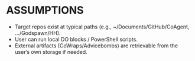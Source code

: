 # ASSUMPTIONS

- Target repos exist at typical paths (e.g., ~/Documents/GitHub/CoAgent, .../Godspawn/HH).
- User can run local DO blocks / PowerShell scripts.
- External artifacts (CoWraps/Advicebombs) are retrievable from the user’s own storage if needed.
